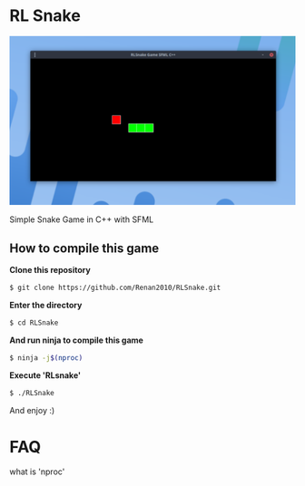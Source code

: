 # RL Snake

<img src="images/RLSnake.png">

Simple Snake Game in C++ with SFML
## How to compile this game
**Clone this repository**
```bash
$ git clone https://github.com/Renan2010/RLSnake.git
```
**Enter the directory**
```bash
$ cd RLSnake
```
**And run ninja to compile this game**
```bash
$ ninja -j$(nproc)
```
**Execute 'RLsnake'**
```bash
$ ./RLSnake
```
And enjoy :)
# FAQ
what is 'nproc'
